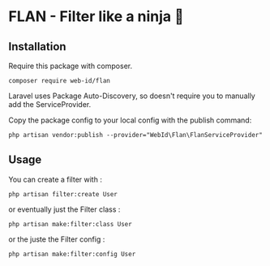 # FLAN - Filter like a ninja 🥷

## Installation

Require this package with composer.

```shell
composer require web-id/flan
```
Laravel uses Package Auto-Discovery, so doesn't require you to manually add the ServiceProvider.

Copy the package config to your local config with the publish command:
```shell
php artisan vendor:publish --provider="WebId\Flan\FlanServiceProvider"
```

## Usage

You can create a filter with :
```shell
php artisan filter:create User
```

or eventually just the Filter class :
```shell
php artisan make:filter:class User
```

or the juste  the Filter config :
```shell
php artisan make:filter:config User
```
